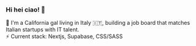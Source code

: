 ### Hi hei ciao! 👋

🌱 I'm a California gal living in Italy :it:, building a job board that matches Italian startups with IT talent. <br>
⚡ Current stack: Nextjs, Supabase, CSS/SASS


<!--
**sgiori11/sgiori11** is a ✨ _special_ ✨ repository because its `README.md` (this file) appears on your GitHub profile.

Here are some ideas to get you started:

- 🔭 I’m currently working on ...
- 🌱 I’m currently learning ...
- 👯 I’m looking to collaborate on ...
- 🤔 I’m looking for help with ...
- 💬 Ask me about ...
- 📫 How to reach me: ...
- 😄 Pronouns: ...
- ⚡ Fun fact: ...
-->
